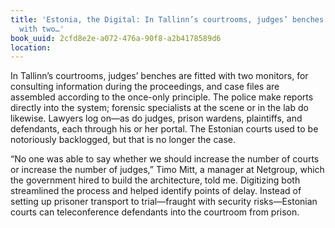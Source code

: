 ```yaml
---
title: 'Estonia, the Digital: In Tallinn’s courtrooms, judges’ benches are fitted
  with two…'
book_uuid: 2cfd8e2e-a072-476a-90f8-a2b4178589d6
location: 
---
```


In Tallinn’s courtrooms, judges’ benches are fitted with two monitors, for
consulting information during the proceedings, and case files are assembled
according to the once-only principle. The police make reports directly into
the system; forensic specialists at the scene or in the lab do likewise.
Lawyers log on—as do judges, prison wardens, plaintiffs, and defendants,
each through his or her portal. The Estonian courts used to be notoriously
backlogged, but that is no longer the case.

“No one was able to say whether we should increase the number of courts or
increase the number of judges,” Timo Mitt, a manager at Netgroup, which the
government hired to build the architecture, told me. Digitizing both
streamlined the process and helped identify points of delay. Instead of
setting up prisoner transport to trial—fraught with security risks—Estonian
courts can teleconference defendants into the courtroom from prison.